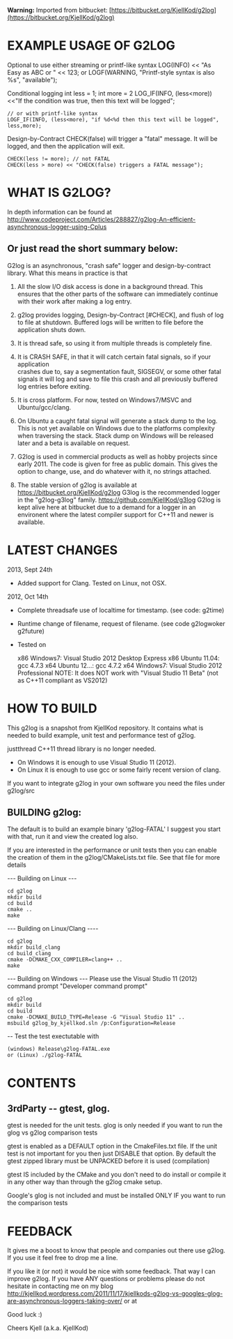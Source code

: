 **Warning:**
Imported from bitbucket: [https://bitbucket.org/KjellKod/g2log](https://bitbucket.org/KjellKod/g2log)

EXAMPLE USAGE OF G2LOG
=======================
Optional to use either streaming or printf-like syntax
    LOG(INFO) << "As Easy as ABC or " << 123;
    or 
    LOGF(WARNING, "Printf-style syntax is also %s", "available");


Conditional logging
    int less = 1; int more = 2
    LOG_IF(INFO, (less<more)) <<"If the condition was true, then this text will be logged";
    
    // or with printf-like syntax
    LOGF_IF(INFO, (less<more), "if %d<%d then this text will be logged", less,more);


Design-by-Contract
CHECK(false) will trigger a "fatal" message. It will be logged, and then the 
application will exit.

    CHECK(less != more); // not FATAL
    CHECK(less > more) << "CHECK(false) triggers a FATAL message");




WHAT IS G2LOG?
====================
In depth information can be found at 
http://www.codeproject.com/Articles/288827/g2log-An-efficient-asynchronous-logger-using-Cplus



Or just read the short summary below:
-------------------------------------

G2log is an asynchronous, "crash safe" logger and design-by-contract library. 
What this means in practice is that 

1. All the slow I/O disk access is done in a background thread. This ensures that the
 other parts of the software can immediately continue with their work after making a
 log entry. 

2. g2log provides logging, Design-by-Contract [#CHECK], and flush of log to file at
 shutdown. Buffered logs will be written to file before the application shuts down.

3. It is thread safe, so using it from multiple threads is completely fine. 

4. It is CRASH SAFE, in that it will catch certain fatal signals, so if your application  
 crashes due to, say a segmentation fault, SIGSEGV,  or some other fatal
 signals it will  log and save to file this crash and all previously buffered log
 entries before exiting.

 
5. It is cross platform. For now, tested on Windows7/MSVC and Ubuntu/gcc/clang. 

6. On Ubuntu a caught fatal signal will generate a stack dump to the log. This is
 not yet available on Windows due to the platforms complexity when traversing the
 stack. Stack dump on Windows will be released later and a beta is available on
 request. 

7. G2log is used in commercial products as well as hobby projects since early 2011.
The code is given for free as public domain. This gives the option to change, use,
 and do whatever with it, no strings attached.

8. The stable version of g2log is available at https://bitbucket.org/KjellKod/g2log
   G3log is the recommended logger in the "g2log-g3log" family. https://github.com/KjellKod/g3log
   G2log is kept alive here at bitbucket due to a demand for a logger in an environent where 
   the latest compiler support for C++11 and newer is available. 





LATEST CHANGES
=====================
2013, Sept 24th
 * Added support for Clang. Tested on Linux, not OSX.

2012, Oct 14th
* Complete threadsafe use of localtime for timestamp. (see code: g2time)
* Runtime change of filename, request of filename. (see code g2logwoker g2future)
* Tested on 

    x86 Windows7: Visual Studio 2012 Desktop Express
    x86 Ubuntu 11.04:  gcc 4.7.3
    x64 Ubuntu 12...: gcc 4.7.2
    x64 Windows7: Visual Studio 2012 Professional
    NOTE: It does NOT work with "Visual Studio 11 Beta" (not as C++11 compliant 
    as VS2012)



HOW TO BUILD
===================
This g2log is a snapshot from KjellKod repository. 
It contains what is needed to build example, unit test and performance test of g2log. 

justthread C++11 thread library is no longer needed. 
* On Windows it is enough to  use Visual Studio 11  (2012). 
* On Linux it is enough to use gcc or some fairly recent version of clang.


If you want to integrate g2log in your own software you need the files under 
g2log/src



BUILDING g2log: 
-----------
The default is to build an example binary 'g2log-FATAL'
I suggest you start with that, run it and view the created log also.

If you are interested in the performance or unit tests then you can 
enable the creation of them in the g2log/CMakeLists.txt file. See that file for 
more details

--- Building on Linux ---

    cd g2log
    mkdir build
    cd build 
    cmake ..
    make

--- Building on Linux/Clang ----

    cd g2log
    mkdir build_clang
    cd build_clang
    cmake -DCMAKE_CXX_COMPILER=clang++ ..
    make


--- Building on Windows ---
Please use the Visual Studio 11 (2012) command prompt "Developer command prompt"

    cd g2log
    mkdir build
    cd build
    cmake -DCMAKE_BUILD_TYPE=Release -G "Visual Studio 11" ..
    msbuild g2log_by_kjellkod.sln /p:Configuration=Release
  
-- Test the test exectutable with 

    (windows) Release\g2log-FATAL.exe 
    or (Linux) ./g2log-FATAL


      
CONTENTS
===========================
3rdParty -- gtest, glog. 
-----------------------
gtest is needed for the unit tests. 
glog is only needed if you want to run the glog vs g2log comparison tests

gtest is enabled as a DEFAULT option in the CmakeFiles.txt file. If the unit test
is not important for you then just DISABLE that option.  By default the gtest zipped
 library must be UNPACKED before it is used (compilation)

gtest IS included by the CMake and you don't need to do install or compile it in
 any other way than through the g2log cmake setup.

Google's glog is not included and must be installed ONLY IF you want to run the comparison tests


FEEDBACK
=========================
It gives me a boost to know that people and companies out there use g2log. If you use it
feel free to drop me a line. 

If you like it (or not) it would be nice with some feedback. That way I can 
improve g2log. If you have  ANY questions or problems please do not hesitate in contacting me on my blog 
http://kjellkod.wordpress.com/2011/11/17/kjellkods-g2log-vs-googles-glog-are-asynchronous-loggers-taking-over/
or at <Hedstrom at KjellKod dot cc>

Good luck :)

Cheers
Kjell (a.k.a. KjellKod)

